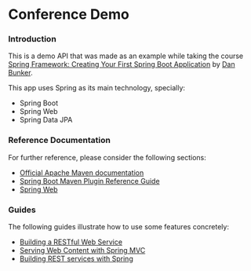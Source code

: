 # Conference Demo

### Introduction

This is a demo API that was made as an example while taking the course [Spring Framework: Creating Your First Spring Boot Application](https://app.pluralsight.com/library/courses/creating-first-spring-boot-application/table-of-contents)
by [Dan Bunker](https://app.pluralsight.com/profile/author/dan-bunker).

This app uses Spring as its main technology, specially:
* Spring Boot
* Spring Web
* Spring Data JPA

### Reference Documentation
For further reference, please consider the following sections:

* [Official Apache Maven documentation](https://maven.apache.org/guides/index.html)
* [Spring Boot Maven Plugin Reference Guide](https://docs.spring.io/spring-boot/docs/2.2.6.RELEASE/maven-plugin/)
* [Spring Web](https://docs.spring.io/spring-boot/docs/2.2.6.RELEASE/reference/htmlsingle/#boot-features-developing-web-applications)

### Guides
The following guides illustrate how to use some features concretely:

* [Building a RESTful Web Service](https://spring.io/guides/gs/rest-service/)
* [Serving Web Content with Spring MVC](https://spring.io/guides/gs/serving-web-content/)
* [Building REST services with Spring](https://spring.io/guides/tutorials/bookmarks/)
